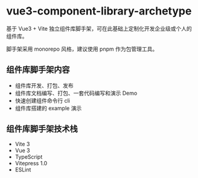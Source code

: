 # vue3-component-library-archetype

基于 Vue3 + Vite 独立组件库脚手架，可在此基础上定制化开发企业级或个人的组件库。

脚手架采用 monorepo 风格，建议使用 pnpm 作为包管理工具。

## 组件库脚手架内容

- 组件库开发、打包、发布
- 组件库文档编写、打包、一套代码编写和演示 Demo
- 快速创建组件命令行 cli
- 组件库搭建的 example 演示

## 组件库脚手架技术栈

- Vite 3
- Vue 3
- TypeScript
- Vitepress 1.0
- ESLint
